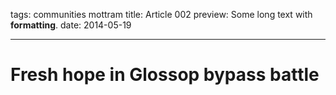tags: communities mottram
title: Article 002
preview: Some long text with __formatting__.
date: 2014-05-19

---
# Fresh hope in Glossop bypass battle
